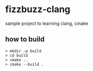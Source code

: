 # fizzbuzz-clang
sample project to learning clang, cmake

## how to build

```
> mkdir -p build
> cd build
> cmake ..
> cmake --build .
```

